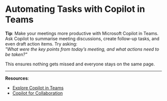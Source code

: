 # Automating Tasks with Copilot in Teams

**Tip**: Make your meetings more productive with Microsoft Copilot in Teams. Ask Copilot to summarise meeting discussions, create follow-up tasks, and even draft action items. Try asking:  
*"What were the key points from today’s meeting, and what actions need to be taken?"*

This ensures nothing gets missed and everyone stays on the same page.

---

**Resources**:
- [Explore Copilot in Teams](https://www.microsoft.com/en-us/microsoft-365/microsoft-teams)  
- [Copilot for Collaboration](https://www.microsoft.com/en-us/microsoft-365/copilot)
